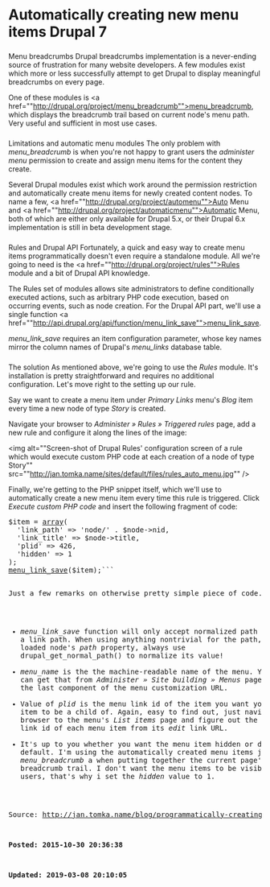 # Automatically creating new menu items Drupal 7

### 

### 
Menu breadcrumbs
Drupal breadcrumbs implementation is a never-ending source of 
frustration for many website developers. A few modules exist which more 
or less successfully attempt to get Drupal to display meaningful 
breadcrumbs on every page.


One of these modules is <a href=""http://drupal.org/project/menu_breadcrumb"">menu_breadcrumb</a>, which displays the breadcrumb trail based on current node's menu path. Very useful and sufficient in most use cases.


### 
Limitations and automatic menu modules
The only problem with *menu_breadcrumb* is when you're not happy to grant users the *administer menu* permission to create and assign menu items for the content they create.


Several Drupal modules exist which work around the permission 
restriction and automatically create menu items for newly created 
content nodes. To name a few, <a href=""http://drupal.org/project/automenu"">Auto Menu</a> and <a href=""http://drupal.org/project/automaticmenu"">Automatic Menu</a>, both of which are either only available for Drupal 5.x, or their Drupal 6.x implementation is still in beta development stage.


### 
Rules and Drupal API
Fortunately, a quick and easy way to create menu items 
programmatically doesn't even require a standalone module. All we're 
going to need is the <a href=""http://drupal.org/project/rules"">Rules</a> module and a bit of Drupal API knowledge.


The Rules set of modules allows site administrators to define 
conditionally executed actions, such as arbitrary PHP code execution, 
based on occurring events, such as node creation. For the Drupal API 
part, we'll use a single function <a href=""http://api.drupal.org/api/function/menu_link_save"">menu_link_save</a>.


*menu_link_save* requires an item configuration parameter, whose key names mirror the column names of Drupal's *menu_links* database table.


### 
The solution
As mentioned above, we're going to use the *Rules* module. 
It's installation is pretty straightforward and requires no additional 
configuration. Let's move right to the setting up our rule.


Say we want to create a menu item under *Primary Links* menu's *Blog* item every time a new node of type *Story* is created.


Navigate your browser to *Administer » Rules » Triggered rules* page, add a new rule and configure it along the lines of the image:


<img alt=""Screen-shot of Drupal Rules' configuration screen of a rule which would execute custom PHP code at each creation of a node of type Story"" src=""http://jan.tomka.name/sites/default/files/rules_auto_menu.jpg"" />


Finally, we're getting to the PHP snippet itself, which we'll use to 
automatically create a new menu item every time this rule is triggered. 
Click *Execute custom PHP code* and insert the following fragment of code:


<div class=""geshifilter"">
<pre class=""drupal6 geshifilter-drupal6""><span class=""re0"">$item</span> = <a href=""http://www.php.net/array""><span class=""kw3"">array</span></a><span class=""br0"">(</span>
  <span class=""st0"">'link_path'</span> =<span class=""sy0"">&gt;</span> <span class=""st0"">'node/'</span> . <span class=""re0"">$node</span>-<span class=""sy0"">&gt;</span><span class=""me1"">nid</span>,
  <span class=""st0"">'link_title'</span> =<span class=""sy0"">&gt;</span> <span class=""re0"">$node</span>-<span class=""sy0"">&gt;</span><span class=""me1"">title</span>,
  <span class=""st0"">'plid'</span> =<span class=""sy0"">&gt;</span> <span class=""nu0"">426</span>,
  <span class=""st0"">'hidden'</span> =<span class=""sy0"">&gt;</span> <span class=""nu0"">1</span>
<span class=""br0"">)</span>;
<a href=""http://api.drupal.org/api/function/menu_link_save/6""><span class=""kw5"">menu_link_save</span></a><span class=""br0"">(</span><span class=""re0"">$item</span><span class=""br0"">)</span>;```


Just a few remarks on otherwise pretty simple piece of code.



* *menu_link_save* function will only accept normalized path as
 a link path. When using anything nontrivial for the path, such as the 
loaded node's *path* property, always use drupal_get_normal_path()  to normalize its value!
* *menu_name* is the the machine-readable name of the menu. You can get that from *Administer » Site building » Menus* page as the last component of the menu customization URL.
* Value of *plid* is the menu link id of the item you want your
 item to be a child of. Again, easy to find out, just navigate your 
browser to the menu's *List items* page and figure out the menu link id of each menu item from its *edit* link URL.
* It's up to you whether you want the menu item hidden or displayed by
 default. I'm using the automatically created menu items just to give *menu_breadcrumb*
 a when putting together the current page's breadcrumb trail. I don't 
want the menu items to be visible to the users, that's why i set the *hidden* value to 1.






Source: http://jan.tomka.name/blog/programmatically-creating-menu-items-drupal

**Posted: 2015-10-30 20:36:38** 

**Updated: 2019-03-08 20:10:05** 


